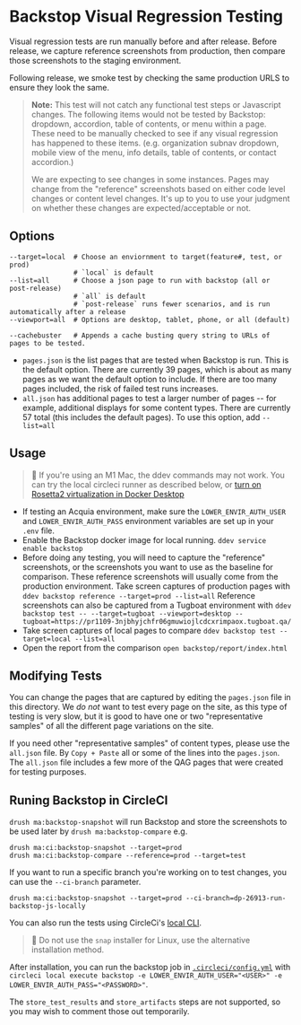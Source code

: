 Backstop Visual Regression Testing
==================================

Visual regression tests are run manually before and after release. Before
release, we capture reference screenshots from production, then compare those
screenshots to the staging environment.

Following release, we smoke test by checking the same production URLS to ensure
they look the same.

> **Note:**  This test will not catch any functional test steps or Javascript
> changes. The following items would not be tested by Backstop: dropdown,
> accordion, table of contents, or menu within a page. These need to be manually
> checked to see if any visual regression has happened to these items. (e.g.
> organization subnav dropdown, mobile view of the menu, info details, table of
> contents, or contact accordion.)
>
> We are expecting to see changes in some instances. Pages may change from the
> "reference" screenshots based on either code level changes or content level
> changes. It's up to you to use your judgment on whether these changes are
> expected/acceptable or not.

## Options

```
--target=local  # Choose an enviornment to target(feature#, test, or prod)
                # `local` is default
--list=all	    # Choose a json page to run with backstop (all or post-release)
                # `all` is default
                # `post-release` runs fewer scenarios, and is run automatically after a release
--viewport=all  # Options are desktop, tablet, phone, or all (default)

--cachebuster   # Appends a cache busting query string to URLs of pages to be tested.
```

- `pages.json` is the list pages that are tested when Backstop is run. This is
  the default option. There are currently 39 pages, which is about as many pages
  as we want the default option to include. If there are too many pages
  included, the risk of failed test runs increases.
- `all.json` has additional pages to test a larger number of pages -- for
  example, additional displays for some content types. There are currently 57
  total (this includes the default pages). To use this option, add `--list=all`

## Usage

> 🛑 If you're using an M1 Mac, the ddev commands may not work. You can try the
> local circleci runner as described below, or [turn on Rosetta2 virtualization in Docker Desktop](https://levelup.gitconnected.com/docker-on-apple-silicon-mac-how-to-run-x86-containers-with-rosetta-2-4a679913a0d5)

- If testing an Acquia environment, make sure the `LOWER_ENVIR_AUTH_USER` and
  `LOWER_ENVIR_AUTH_PASS` environment variables are set up in your `.env` file.
- Enable the Backstop docker image for local running.
  `ddev service enable backstop`
- Before doing any testing, you will need to capture the "reference" screenshots,
  or the screenshots you want to use as the baseline for comparison. These
  reference screenshots will usually come from the production environment. Take
  screen captures of production pages with
  `ddev backstop reference --target=prod --list=all`
  Reference screenshots can also be captured from a Tugboat environment with
  `ddev backstop test -- --target=tugboat --viewport=desktop --tugboat=https://pr1109-3njbhyjchfr06gmuwiojlcdcxrimpaox.tugboat.qa/`
- Take screen captures of local pages to compare
  `ddev backstop test --target=local --list=all`
- Open the report from the comparison
  `open backstop/report/index.html`

## Modifying Tests

You can change the pages that are captured by editing the `pages.json` file in
this directory. We _do not_ want to test every page on the site, as this type of
testing is very slow, but it is good to have one or two "representative samples"
of all the different page variations on the site.

If you need other "representative samples" of content types, please use
the `all.json` file. By `Copy + Paste` all or some of the lines into
the `pages.json`. The `all.json` file includes a few more of the QAG pages that
were created for testing purposes.

## Runing Backstop in CircleCI

`drush ma:backstop-snapshot` will run Backstop and store the screenshots to be
used later by `drush ma:backstop-compare` e.g.
```
drush ma:ci:backstop-snapshot --target=prod
drush ma:ci:backstop-compare --reference=prod --target=test
```

If you want to run a specific branch you're working on to test changes, you can
use the `--ci-branch` parameter.
```
drush ma:ci:backstop-snapshot --target=prod --ci-branch=dp-26913-run-backstop-js-locally
```

You can also run the tests using CircleCi's [local CLI](https://circleci.com/docs/local-cli/).

> 🛑 Do not use the `snap` installer for Linux, use the alternative installation
> method.

After installation, you can run the backstop job in [`.circleci/config.yml`](../.circleci/config.yml)
with `circleci local execute backstop -e LOWER_ENVIR_AUTH_USER="<USER>" -e LOWER_ENVIR_AUTH_PASS="<PASSWORD>"`.

The `store_test_results` and `store_artifacts` steps are not supported, so you
may wish to comment those out temporarily.
